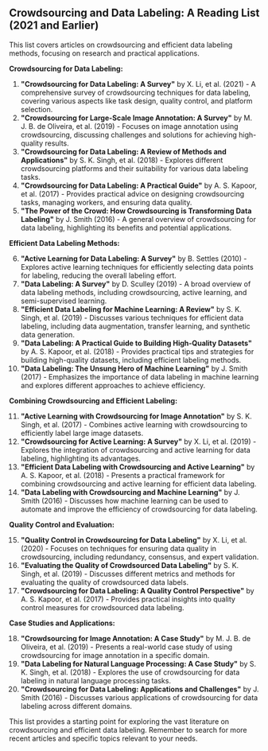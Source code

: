 ## Crowdsourcing and Data Labeling: A Reading List (2021 and Earlier)

This list covers articles on crowdsourcing and efficient data labeling methods, focusing on research and practical applications. 

**Crowdsourcing for Data Labeling:**

1. **"Crowdsourcing for Data Labeling: A Survey"** by  X. Li, et al. (2021) - A comprehensive survey of crowdsourcing techniques for data labeling, covering various aspects like task design, quality control, and platform selection.
2. **"Crowdsourcing for Large-Scale Image Annotation: A Survey"** by  M. J.  B.  de  Oliveira, et al. (2019) - Focuses on image annotation using crowdsourcing, discussing challenges and solutions for achieving high-quality results.
3. **"Crowdsourcing for Data Labeling: A Review of Methods and Applications"** by  S.  K.  Singh, et al. (2018) - Explores different crowdsourcing platforms and their suitability for various data labeling tasks.
4. **"Crowdsourcing for Data Labeling: A Practical Guide"** by  A.  S.  Kapoor, et al. (2017) - Provides practical advice on designing crowdsourcing tasks, managing workers, and ensuring data quality.
5. **"The Power of the Crowd: How Crowdsourcing is Transforming Data Labeling"** by  J.  Smith (2016) - A general overview of crowdsourcing for data labeling, highlighting its benefits and potential applications.

**Efficient Data Labeling Methods:**

6. **"Active Learning for Data Labeling: A Survey"** by  B.  Settles (2010) - Explores active learning techniques for efficiently selecting data points for labeling, reducing the overall labeling effort.
7. **"Data Labeling: A Survey"** by  D.  Sculley (2019) - A broad overview of data labeling methods, including crowdsourcing, active learning, and semi-supervised learning.
8. **"Efficient Data Labeling for Machine Learning: A Review"** by  S.  K.  Singh, et al. (2019) - Discusses various techniques for efficient data labeling, including data augmentation, transfer learning, and synthetic data generation.
9. **"Data Labeling: A Practical Guide to Building High-Quality Datasets"** by  A.  S.  Kapoor, et al. (2018) - Provides practical tips and strategies for building high-quality datasets, including efficient labeling methods.
10. **"Data Labeling: The Unsung Hero of Machine Learning"** by  J.  Smith (2017) - Emphasizes the importance of data labeling in machine learning and explores different approaches to achieve efficiency.

**Combining Crowdsourcing and Efficient Labeling:**

11. **"Active Learning with Crowdsourcing for Image Annotation"** by  S.  K.  Singh, et al. (2017) - Combines active learning with crowdsourcing to efficiently label large image datasets.
12. **"Crowdsourcing for Active Learning: A Survey"** by  X.  Li, et al. (2019) - Explores the integration of crowdsourcing and active learning for data labeling, highlighting its advantages.
13. **"Efficient Data Labeling with Crowdsourcing and Active Learning"** by  A.  S.  Kapoor, et al. (2018) - Presents a practical framework for combining crowdsourcing and active learning for efficient data labeling.
14. **"Data Labeling with Crowdsourcing and Machine Learning"** by  J.  Smith (2016) - Discusses how machine learning can be used to automate and improve the efficiency of crowdsourcing for data labeling.

**Quality Control and Evaluation:**

15. **"Quality Control in Crowdsourcing for Data Labeling"** by  X.  Li, et al. (2020) - Focuses on techniques for ensuring data quality in crowdsourcing, including redundancy, consensus, and expert validation.
16. **"Evaluating the Quality of Crowdsourced Data Labeling"** by  S.  K.  Singh, et al. (2019) - Discusses different metrics and methods for evaluating the quality of crowdsourced data labels.
17. **"Crowdsourcing for Data Labeling: A Quality Control Perspective"** by  A.  S.  Kapoor, et al. (2017) - Provides practical insights into quality control measures for crowdsourced data labeling.

**Case Studies and Applications:**

18. **"Crowdsourcing for Image Annotation: A Case Study"** by  M.  J.  B.  de  Oliveira, et al. (2019) - Presents a real-world case study of using crowdsourcing for image annotation in a specific domain.
19. **"Data Labeling for Natural Language Processing: A Case Study"** by  S.  K.  Singh, et al. (2018) - Explores the use of crowdsourcing for data labeling in natural language processing tasks.
20. **"Crowdsourcing for Data Labeling: Applications and Challenges"** by  J.  Smith (2016) - Discusses various applications of crowdsourcing for data labeling across different domains.

This list provides a starting point for exploring the vast literature on crowdsourcing and efficient data labeling. Remember to search for more recent articles and specific topics relevant to your needs. 

